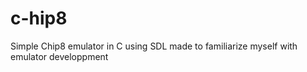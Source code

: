 # c-hip8
Simple Chip8 emulator in C using SDL made to familiarize myself with emulator developpment
